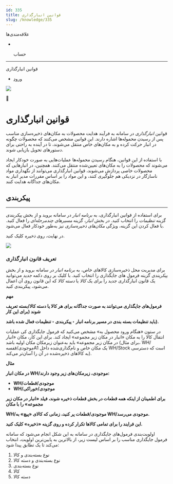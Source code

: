 ```yaml
---
id: 335
title: قوانین انبارگذاری
slug: /knowledge/335
---
```


 
  علاقه‌مندی‌ها
* [​](./335)

  حساب

---

 

قوانین انبارگذاری

- [ورود](/web/login?redirect=/knowledge/article/335)

![](https://odoofarsi.com/web/image/4273?access_token=758ed00a-51be-44b6-a98e-ee34230ae391)

📖

# قوانین انبارگذاری

قوانین *انبارگذاری* در سامانه به فرآیند هدایت محصولات به مکان‌های ذخیره‌سازی مناسب پس از رسیدن محموله‌ها اشاره دارند. این قوانین مشخص می‌کنند که محصولات چگونه در انبار حرکت کرده و به مکان‌های خاص منتقل می‌شوند، تا در آینده به راحتی برای دستورهای تحویل بازیابی شوند.

با استفاده از این قوانین، هنگام رسیدن محموله‌ها عملیات‌هایی به صورت خودکار ایجاد می‌شوند که محصولات را به مکان‌های تعیین‌شده منتقل می‌کنند. همچنین، در انبارهایی که محصولات خاصی پردازش می‌شوند، قوانین انبارگذاری می‌توانند از نگهداری مواد ناسازگار در نزدیکی هم جلوگیری کنند، و این مواد را بر اساس مقررات مدیر انبار به مکان‌های جداگانه هدایت کنند.

## **پیکربندی**

---

برای استفاده از قوانین انبارگذاری، به *برنامه انبار* در سامانه بروید و از بخش *پیکربندی* گزینه *تنظیمات* را انتخاب کنید. در بخش *انبار*، گزینه *مسیرهای چندمرحله‌ای* را فعال کنید. با فعال کردن این گزینه، ویژگی *مکان‌های ذخیره‌سازی* نیز به‌طور خودکار فعال می‌شود.

در نهایت، روی *ذخیره* کلیک کنید.

![](https://odoofarsi.com/web/image/6912-17ef5fe2/Screen%20Shot%202024-10-29%20at%209.42.21%20AM.png?access_token=06c32c09-535d-483a-adfa-0a8cdbd46819)

### **تعریف قانون انبارگذاری**

برای مدیریت محل ذخیره‌سازی کالاهای خاص، به *برنامه انبار* در سامانه بروید و از بخش *پیکربندی* گزینه فرمول های جایگذاری را انتخاب کنید. با کلیک بر روی دکمه *جدید* می‌توانید یک قانون انبارگذاری جدید را برای یک *کالا* یا *دسته کالا* که این قانون روی آن اعمال می‌شود، پیکربندی کنید.

**مهم**

**فرمول‌های جایگذاری می‌توانند به صورت جداگانه برای هر کالا یا دسته کالا/بسته تعریف شوند (برای این کار**

**باید تنظیمات بسته‌ بندی در مسیر برنامه انبار ‣ پیکربندی ‣ تنظیمات فعال شده باشد).**

در ستون «هنگام ورود محصول به» مشخص می‌کنید که فرمول جایگذاری کی عملیات انتقال کالا را به مکان «انبار در مکان زیر مجموعه» ایجاد کند. برای این کار، مکان «انبار در مکان زیر مجموعه» باید به‌عنوان زیرمکان مکان اولیه باشد (برای مثال، WH/موجودی/قفسهA1 یک مکان خاص و نام‌گذاری‌شده داخل WH/Stock است که دسترسی به کالاهای ذخیره‌شده در آن را آسان‌تر می‌کند).

**مثال**

**در مکان انبار WH/موجودی، زیرمکان‌های زیر وجود دارند:**

* **WH/موجودی/قطعات**
* **WH/موجودی/خوراکی**

**برای اطمینان از اینکه همه قطعات در بخش قطعات ذخیره شوند، فیلد «انبار در مکان زیر مجموعه» را با مکان**

**WH/موجودی/قطعات پر کنید، زمانی که کالای «پیچ» به WH/موجودی می‌رسد.**

**این فرایند را برای تمامی کالاها تکرار کرده و روی گزینه «ذخیره» کلیک کنید.**

اولویت‌بندی فرمول‌های جایگذاری در سامانه به این شکل انجام می‌شود که سامانه فرمول جایگذاری مناسب را بر اساس لیست زیر، از بالاترین به پایین‌ترین اولویت، انتخاب می‌کند تا یک تطابق پیدا شود:

1. نوع بسته‌بندی و کالا
2. نوع بسته‌بندی و دسته کالا
3. نوع بسته‌بندی
4. کالا
5. دسته کالا